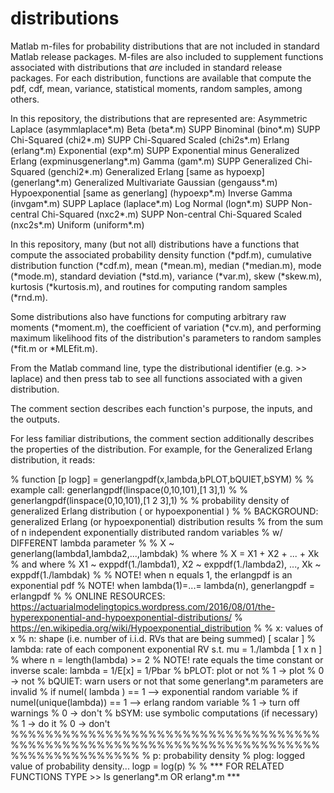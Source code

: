 # distributions

Matlab m-files for probability distributions that are not included in standard Matlab release packages. M-files are also included to supplement functions associated with distributions that *are* included in standard release packages. For each distribution, functions are available that compute the pdf, cdf, mean, variance, statistical moments, random samples, among others. 

In this repository, the distributions that are represented are: 
Asymmetric Laplace                   (asymmlaplace*.m)
Beta                                 (beta*.m)        SUPP
Binominal                            (bino*.m)        SUPP
Chi-Squared                          (chi2*.m)        SUPP
Chi-Squared Scaled                   (chi2s*.m)
Erlang                               (erlang*.m)
Exponential                          (exp*.m)         SUPP
Exponential minus Generalized Erlang (expminusgenerlang*.m) 
Gamma                                (gam*.m)         SUPP
Generalized Chi-Squared              (genchi2*.m)
Generalized Erlang [same as hypoexp] (generlang*.m) 
Generalized Multivariate Gaussian    (gengauss*.m)
Hypoexponential  [same as generlang] (hypoexp*.m)
Inverse Gamma                        (invgam*.m)      SUPP
Laplace                              (laplace*.m)
Log Normal                           (logn*.m)        SUPP
Non-central Chi-Squared              (nxc2*.m)        SUPP
Non-central Chi-Squared Scaled       (nxc2s*.m)
Uniform                              (uniform*.m)

In this repository, many (but not all) distributions have a functions that compute the associated probability density function (*pdf.m), cumulative distribution function (*cdf.m), mean (*mean.m), median (*median.m), mode (*mode.m), standard deviation (*std.m), variance (*var.m), skew (*skew.m), kurtosis (*kurtosis.m), and routines for computing random samples (*rnd.m). 

Some distributions also have functions for computing arbitrary raw moments (*moment.m), the coefficient of variation (*cv.m), and performing maximum likelihood fits of the distribution's parameters to random samples (*fit.m or *MLEfit.m).

From the Matlab command line, type the distributional identifier (e.g. >> laplace) and then press tab to see all functions associated with a given distribution. 

The comment section describes each function's purpose, the inputs, and the outputs.

For less familiar distributions, the comment section additionally describes the properties of the distribution. For example, for the Generalized Erlang distribution, it reads:

% function [p logp] = generlangpdf(x,lambda,bPLOT,bQUIET,bSYM)
%
%   example call: generlangpdf(linspace(0,10,101),[1 3],1)
%
%                 generlangpdf(linspace(0,10,101),[1 2 3],1)
%
% probability density of generalized Erlang distribution ( or hypoexponential ) 
%
% BACKGROUND: generalized Erlang (or hypoexponential) distribution results 
% from the sum of n independent exponentially distributed random variables 
%                      w/ DIFFERENT lambda parameter
% 
%                  X ~ generlang(lambda1,lambda2,...,lambdak)
%                                    where
%                            X = X1 + X2 + ... + Xk
%                                  and where 
% X1 ~ exppdf(1./lambda1), X2 ~ exppdf(1./lambda2), ..., Xk ~ exppdf(1./lambdak)
%
% NOTE! when n equals 1, the erlangpdf is an exponential pdf
% NOTE! when lambda(1)=...= lambda(n), generlangpdf = erlangpdf
% 
% ONLINE RESOURCES: https://actuarialmodelingtopics.wordpress.com/2016/08/01/the-hyperexponential-and-hypoexponential-distributions/
%                   https://en.wikipedia.org/wiki/Hypoexponential_distribution
% 
% x:       values of x
% n:       shape (i.e. number of i.i.d. RVs that are being summed)        [ scalar ] 
% lambda:  rate of each component exponential RV s.t. mu = 1./lambda      [ 1 x n  ]
%                                      where n = length(lambda) >= 2 
%          NOTE! rate equals the time constant or inverse scale: lambda = 1/E[x] = 1/Pbar 
% bPLOT:   plot or not
%          1 -> plot
%          0 -> not
% bQUIET:  warn users or not that some generlang*.m parameters are invalid
%          if numel(       lambda ) == 1 -->  exponential random variable
%          if numel(unique(lambda)) == 1 -->  erlang      random variable
%          1 -> turn off warnings
%          0 -> don't
% bSYM:    use symbolic computations (if necessary)
%          1 -> do it
%          0 -> don't
%%%%%%%%%%%%%%%%%%%%%%%%%%%%%%%%%%%%%%%%%%%%%%%%%%%%%%%%%%%%%%%%%%%%%%%%%%%%%%%%%%%%%%%
% p:       probability density
% plog:    logged value of probability density... logp = log(p)
%
%  *** FOR RELATED FUNCTIONS TYPE >> ls generlang*.m OR erlang*.m ***
